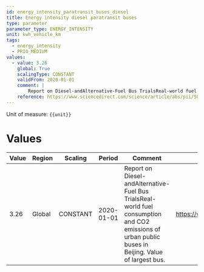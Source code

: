```yaml
---
id: energy_intensity_paratransit_buses_diesel
title: Energy intensity diesel paratransit buses
type: parameter
parameter_type: ENERGY_INTENSITY
unit: kwh_vehicle_km
tags:
  - energy_intensity
  - PRIO_MEDIUM
values:
  - value: 3.26
    global: True
    scalingType: CONSTANT
    validFrom: 2020-01-01
    comment: |
        Report on Diesel-andAlternative-Fuel Bus TrialsReal-world fuel consumption and CO2 emissions of urban public buses in Beijing. Value of largest bus.
    reference: https://www.sciencedirect.com/science/article/abs/pii/S0306261913007642
---
```



Unit of measure: `{{unit}}`


# Values


| Value | Region | Scaling | Period | Comment | Reference |
|-------|--------|---------|--------|---------|-----------|
| 3.26 | Global | CONSTANT | 2020-01-01 | Report on Diesel-andAlternative-Fuel Bus TrialsReal-world fuel consumption and CO2 emissions of urban public buses in Beijing. Value of largest bus. | https://www.sciencedirect.com/science/article/abs/pii/S0306261913007642 |


